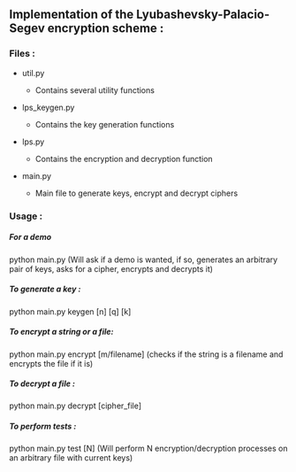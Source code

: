 ## Implementation of the Lyubashevsky-Palacio-Segev encryption scheme :



### Files :


+ util.py
  - Contains several utility functions
  
+ lps_keygen.py
  - Contains the key generation functions
  
+ lps.py
  - Contains the encryption and decryption function
  
+ main.py
  - Main file to generate keys, encrypt and decrypt ciphers
 
 
 
 ### Usage :
 
##### For a demo
python main.py          (Will ask if a demo is wanted, if so, generates an arbitrary pair of keys, asks for a cipher, encrypts and decrypts it)
 
##### To generate a key : 
python main.py keygen [n] [q] [k]

##### To encrypt a string or a file: 
python main.py encrypt [m/filename]   (checks if the string is a filename and encrypts the file if it is)

##### To decrypt a file : 
python main.py decrypt [cipher_file]

##### To perform tests :
python main.py test [N]       (Will perform N encryption/decryption processes on an arbitrary file with current keys)